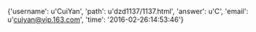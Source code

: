 {'username': u'CuiYan', 'path': u'dzd1137/1137.html', 'answer': u'C', 'email': u'cuiyan@vip.163.com', 'time': '2016-02-26:14:53:46'}